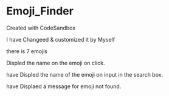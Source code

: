 # Emoji_Finder
Created with CodeSandbox

I have Changeed & customized it by Myself

there is 7 emojis

Displed the name on the emoji on click.

have Displed the name of the emoji on input in the search box.

have Displaed a message for emoji not found.
